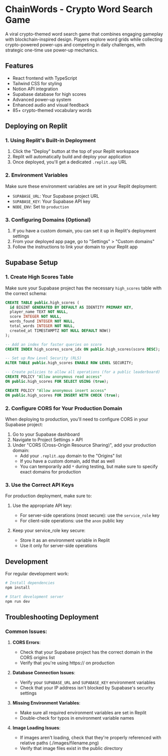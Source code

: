 # ChainWords - Crypto Word Search Game

A viral crypto-themed word search game that combines engaging gameplay with blockchain-inspired design. Players explore word grids while collecting crypto-powered power-ups and competing in daily challenges, with strategic one-time use power-up mechanics.

## Features

- React frontend with TypeScript
- Tailwind CSS for styling
- Notion API integration
- Supabase database for high scores
- Advanced power-up system
- Enhanced audio and visual feedback
- 85+ crypto-themed vocabulary words

## Deploying on Replit

### 1. Using Replit's Built-in Deployment

1. Click the "Deploy" button at the top of your Replit workspace
2. Replit will automatically build and deploy your application
3. Once deployed, you'll get a dedicated `.replit.app` URL

### 2. Environment Variables

Make sure these environment variables are set in your Replit deployment:

- `SUPABASE_URL`: Your Supabase project URL
- `SUPABASE_KEY`: Your Supabase API key
- `NODE_ENV`: Set to `production`

### 3. Configuring Domains (Optional)

1. If you have a custom domain, you can set it up in Replit's deployment settings
2. From your deployed app page, go to "Settings" > "Custom domains"
3. Follow the instructions to link your domain to your Replit app

## Supabase Setup

### 1. Create High Scores Table

Make sure your Supabase project has the necessary `high_scores` table with the correct schema:

```sql
CREATE TABLE public.high_scores (
  id BIGINT GENERATED BY DEFAULT AS IDENTITY PRIMARY KEY,
  player_name TEXT NOT NULL,
  score INTEGER NOT NULL,
  words_found INTEGER NOT NULL,
  total_words INTEGER NOT NULL,
  created_at TIMESTAMPTZ NOT NULL DEFAULT NOW()
);

-- Add an index for faster queries on score
CREATE INDEX high_scores_score_idx ON public.high_scores(score DESC);

-- Set up Row Level Security (RLS)
ALTER TABLE public.high_scores ENABLE ROW LEVEL SECURITY;

-- Create policies to allow all operations (for a public leaderboard)
CREATE POLICY "Allow anonymous read access" 
ON public.high_scores FOR SELECT USING (true);

CREATE POLICY "Allow anonymous insert access" 
ON public.high_scores FOR INSERT WITH CHECK (true);
```

### 2. Configure CORS for Your Production Domain

When deploying to production, you'll need to configure CORS in your Supabase project:

1. Go to your Supabase dashboard
2. Navigate to Project Settings > API 
3. Under "CORS (Cross-Origin Resource Sharing)", add your production domain:
   - Add your `.replit.app` domain to the "Origins" list
   - If you have a custom domain, add that as well
   - You can temporarily add `*` during testing, but make sure to specify exact domains for production

### 3. Use the Correct API Keys

For production deployment, make sure to:

1. Use the appropriate API key:
   - For server-side operations (most secure): use the `service_role` key
   - For client-side operations: use the `anon` public key

2. Keep your service_role key secure:
   - Store it as an environment variable in Replit
   - Use it only for server-side operations

## Development

For regular development work:

```bash
# Install dependencies
npm install

# Start development server
npm run dev
```

## Troubleshooting Deployment

### Common Issues:

1. **CORS Errors**:
   - Check that your Supabase project has the correct domain in the CORS origins list
   - Verify that you're using https:// on production

2. **Database Connection Issues**:
   - Verify your `SUPABASE_URL` and `SUPABASE_KEY` environment variables
   - Check that your IP address isn't blocked by Supabase's security settings

3. **Missing Environment Variables**:
   - Make sure all required environment variables are set in Replit
   - Double-check for typos in environment variable names

4. **Image Loading Issues**:
   - If images aren't loading, check that they're properly referenced with relative paths (./images/filename.png)
   - Verify that image files exist in the public directory